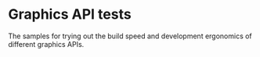 # Graphics API tests

The samples for trying out the build speed and development ergonomics of different graphics APIs.